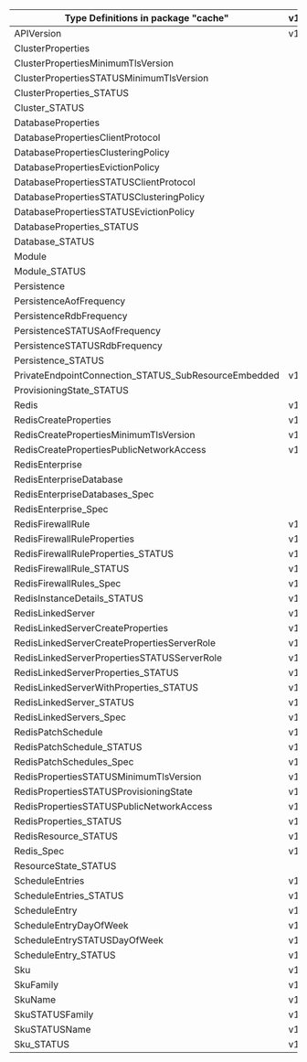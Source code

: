 | Type Definitions in package "cache"                  | v1alpha1api20201201 | v1alpha1api20210301 | v1beta20201201 | v1beta20210301 |
|------------------------------------------------------|---------------------|---------------------|----------------|----------------|
| APIVersion                                           | v1alpha1api20201201 | v1alpha1api20210301 | v1beta20201201 | v1beta20210301 |
| ClusterProperties                                    |                     | v1alpha1api20210301 |                | v1beta20210301 |
| ClusterPropertiesMinimumTlsVersion                   |                     | v1alpha1api20210301 |                | v1beta20210301 |
| ClusterPropertiesSTATUSMinimumTlsVersion             |                     | v1alpha1api20210301 |                | v1beta20210301 |
| ClusterProperties_STATUS                             |                     | v1alpha1api20210301 |                | v1beta20210301 |
| Cluster_STATUS                                       |                     | v1alpha1api20210301 |                | v1beta20210301 |
| DatabaseProperties                                   |                     | v1alpha1api20210301 |                | v1beta20210301 |
| DatabasePropertiesClientProtocol                     |                     | v1alpha1api20210301 |                | v1beta20210301 |
| DatabasePropertiesClusteringPolicy                   |                     | v1alpha1api20210301 |                | v1beta20210301 |
| DatabasePropertiesEvictionPolicy                     |                     | v1alpha1api20210301 |                | v1beta20210301 |
| DatabasePropertiesSTATUSClientProtocol               |                     | v1alpha1api20210301 |                | v1beta20210301 |
| DatabasePropertiesSTATUSClusteringPolicy             |                     | v1alpha1api20210301 |                | v1beta20210301 |
| DatabasePropertiesSTATUSEvictionPolicy               |                     | v1alpha1api20210301 |                | v1beta20210301 |
| DatabaseProperties_STATUS                            |                     | v1alpha1api20210301 |                | v1beta20210301 |
| Database_STATUS                                      |                     | v1alpha1api20210301 |                | v1beta20210301 |
| Module                                               |                     | v1alpha1api20210301 |                | v1beta20210301 |
| Module_STATUS                                        |                     | v1alpha1api20210301 |                | v1beta20210301 |
| Persistence                                          |                     | v1alpha1api20210301 |                | v1beta20210301 |
| PersistenceAofFrequency                              |                     | v1alpha1api20210301 |                | v1beta20210301 |
| PersistenceRdbFrequency                              |                     | v1alpha1api20210301 |                | v1beta20210301 |
| PersistenceSTATUSAofFrequency                        |                     | v1alpha1api20210301 |                | v1beta20210301 |
| PersistenceSTATUSRdbFrequency                        |                     | v1alpha1api20210301 |                | v1beta20210301 |
| Persistence_STATUS                                   |                     | v1alpha1api20210301 |                | v1beta20210301 |
| PrivateEndpointConnection_STATUS_SubResourceEmbedded | v1alpha1api20201201 | v1alpha1api20210301 | v1beta20201201 | v1beta20210301 |
| ProvisioningState_STATUS                             |                     | v1alpha1api20210301 |                | v1beta20210301 |
| Redis                                                | v1alpha1api20201201 |                     | v1beta20201201 |                |
| RedisCreateProperties                                | v1alpha1api20201201 |                     | v1beta20201201 |                |
| RedisCreatePropertiesMinimumTlsVersion               | v1alpha1api20201201 |                     | v1beta20201201 |                |
| RedisCreatePropertiesPublicNetworkAccess             | v1alpha1api20201201 |                     | v1beta20201201 |                |
| RedisEnterprise                                      |                     | v1alpha1api20210301 |                | v1beta20210301 |
| RedisEnterpriseDatabase                              |                     | v1alpha1api20210301 |                | v1beta20210301 |
| RedisEnterpriseDatabases_Spec                        |                     | v1alpha1api20210301 |                | v1beta20210301 |
| RedisEnterprise_Spec                                 |                     | v1alpha1api20210301 |                | v1beta20210301 |
| RedisFirewallRule                                    | v1alpha1api20201201 |                     | v1beta20201201 |                |
| RedisFirewallRuleProperties                          | v1alpha1api20201201 |                     | v1beta20201201 |                |
| RedisFirewallRuleProperties_STATUS                   | v1alpha1api20201201 |                     | v1beta20201201 |                |
| RedisFirewallRule_STATUS                             | v1alpha1api20201201 |                     | v1beta20201201 |                |
| RedisFirewallRules_Spec                              | v1alpha1api20201201 |                     | v1beta20201201 |                |
| RedisInstanceDetails_STATUS                          | v1alpha1api20201201 |                     | v1beta20201201 |                |
| RedisLinkedServer                                    | v1alpha1api20201201 |                     | v1beta20201201 |                |
| RedisLinkedServerCreateProperties                    | v1alpha1api20201201 |                     | v1beta20201201 |                |
| RedisLinkedServerCreatePropertiesServerRole          | v1alpha1api20201201 |                     | v1beta20201201 |                |
| RedisLinkedServerPropertiesSTATUSServerRole          | v1alpha1api20201201 |                     | v1beta20201201 |                |
| RedisLinkedServerProperties_STATUS                   | v1alpha1api20201201 |                     | v1beta20201201 |                |
| RedisLinkedServerWithProperties_STATUS               | v1alpha1api20201201 |                     | v1beta20201201 |                |
| RedisLinkedServer_STATUS                             | v1alpha1api20201201 |                     | v1beta20201201 |                |
| RedisLinkedServers_Spec                              | v1alpha1api20201201 |                     | v1beta20201201 |                |
| RedisPatchSchedule                                   | v1alpha1api20201201 |                     | v1beta20201201 |                |
| RedisPatchSchedule_STATUS                            | v1alpha1api20201201 |                     | v1beta20201201 |                |
| RedisPatchSchedules_Spec                             | v1alpha1api20201201 |                     | v1beta20201201 |                |
| RedisPropertiesSTATUSMinimumTlsVersion               | v1alpha1api20201201 |                     | v1beta20201201 |                |
| RedisPropertiesSTATUSProvisioningState               | v1alpha1api20201201 |                     | v1beta20201201 |                |
| RedisPropertiesSTATUSPublicNetworkAccess             | v1alpha1api20201201 |                     | v1beta20201201 |                |
| RedisProperties_STATUS                               | v1alpha1api20201201 |                     | v1beta20201201 |                |
| RedisResource_STATUS                                 | v1alpha1api20201201 |                     | v1beta20201201 |                |
| Redis_Spec                                           | v1alpha1api20201201 |                     | v1beta20201201 |                |
| ResourceState_STATUS                                 |                     | v1alpha1api20210301 |                | v1beta20210301 |
| ScheduleEntries                                      | v1alpha1api20201201 |                     | v1beta20201201 |                |
| ScheduleEntries_STATUS                               | v1alpha1api20201201 |                     | v1beta20201201 |                |
| ScheduleEntry                                        | v1alpha1api20201201 |                     | v1beta20201201 |                |
| ScheduleEntryDayOfWeek                               | v1alpha1api20201201 |                     | v1beta20201201 |                |
| ScheduleEntrySTATUSDayOfWeek                         | v1alpha1api20201201 |                     | v1beta20201201 |                |
| ScheduleEntry_STATUS                                 | v1alpha1api20201201 |                     | v1beta20201201 |                |
| Sku                                                  | v1alpha1api20201201 | v1alpha1api20210301 | v1beta20201201 | v1beta20210301 |
| SkuFamily                                            | v1alpha1api20201201 |                     | v1beta20201201 |                |
| SkuName                                              | v1alpha1api20201201 | v1alpha1api20210301 | v1beta20201201 | v1beta20210301 |
| SkuSTATUSFamily                                      | v1alpha1api20201201 |                     | v1beta20201201 |                |
| SkuSTATUSName                                        | v1alpha1api20201201 | v1alpha1api20210301 | v1beta20201201 | v1beta20210301 |
| Sku_STATUS                                           | v1alpha1api20201201 | v1alpha1api20210301 | v1beta20201201 | v1beta20210301 |
